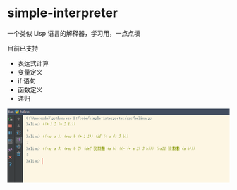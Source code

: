 # simple-interpreter
一个类似 Lisp 语言的解释器，学习用，一点点填

目前已支持
- 表达式计算
- 变量定义
- if 语句
- 函数定义
- 递归

![](test.png)